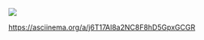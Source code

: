 <a href="https://codeclimate.com/github/Saga6569/frontend-project-lvl1/maintainability"><img src="https://api.codeclimate.com/v1/badges/9014601b27c2cee4f689/maintainability" /></a>

https://asciinema.org/a/j6T17Al8a2NC8F8hD5GpxGCGR
